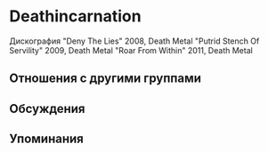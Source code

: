 # Deathincarnation

Дискография
"Deny The Lies" 2008, Death Metal
"Putrid Stench Of Servility" 2009, Death Metal
"Roar From Within" 2011, Death Metal

## Отношения с другими группами


## Обсуждения


## Упоминания

